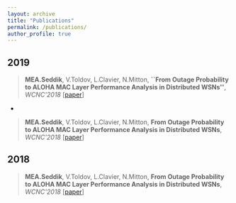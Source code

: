 ```yaml
---
layout: archive
title: "Publications"
permalink: /publications/
author_profile: true
---
```


**2019**
---

> **MEA.Seddik**, V.Toldov, L.Clavier, N.Mitton, **``From Outage Probability to ALOHA MAC Layer Performance Analysis in Distributed WSNs''**, *WCNC'2018* [[paper](https://hal.inria.fr/hal-01677687/document)]
-
> **MEA.Seddik**, V.Toldov, L.Clavier, N.Mitton, **From Outage Probability to ALOHA MAC Layer Performance Analysis in Distributed WSNs**, *WCNC'2018* [[paper](https://hal.inria.fr/hal-01677687/document)]

**2018**
---
> **MEA.Seddik**, V.Toldov, L.Clavier, N.Mitton, **From Outage Probability to ALOHA MAC Layer Performance Analysis in Distributed WSNs**, *WCNC'2018* [[paper](https://hal.inria.fr/hal-01677687/document)]
